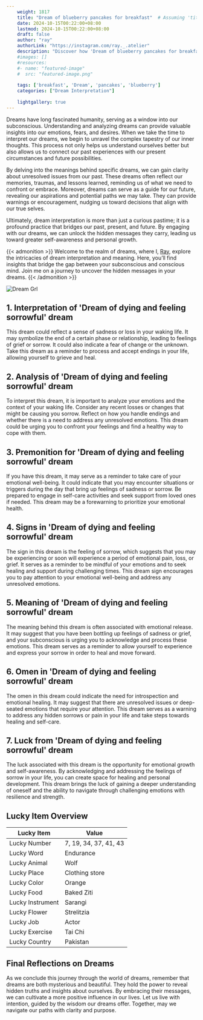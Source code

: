 ```yaml
---
    weight: 1817
    title: "Dream of blueberry pancakes for breakfast"  # Assuming 'title' column exists
    date: 2024-10-15T00:22:00+08:00
    lastmod: 2024-10-15T00:22:00+08:00
    draft: false
    author: "ray"
    authorLink: "https://instagram.com/ray._.atelier"
    description: "Discover how 'Dream of blueberry pancakes for breakfast' can interpret your future and uncover its significant meanings in your life."
    #images: []
    #resources:
    #- name: "featured-image"
    #  src: "featured-image.png"
    
    tags: ['breakfast', 'Dream', 'pancakes', 'blueberry']
    categories: ["Dream Interpretation"]
    
    lightgallery: true
---
```

    
Dreams have long fascinated humanity, serving as a window into our subconscious. Understanding and analyzing dreams can provide valuable insights into our emotions, fears, and desires. When we take the time to interpret our dreams, we begin to unravel the complex tapestry of our inner thoughts. This process not only helps us understand ourselves better but also allows us to connect our past experiences with our present circumstances and future possibilities.

By delving into the meanings behind specific dreams, we can gain clarity about unresolved issues from our past. These dreams often reflect our memories, traumas, and lessons learned, reminding us of what we need to confront or embrace. Moreover, dreams can serve as a guide for our future, revealing our aspirations and potential paths we may take. They can provide warnings or encouragement, nudging us toward decisions that align with our true selves.

Ultimately, dream interpretation is more than just a curious pastime; it is a profound practice that bridges our past, present, and future. By engaging with our dreams, we can unlock the hidden messages they carry, leading us toward greater self-awareness and personal growth.

{{< admonition >}}
Welcome to the realm of dreams, where I, [Ray](https://instagram.com/ray._.atelier), explore the intricacies of dream interpretation and meaning. Here, you’ll find insights that bridge the gap between your subconscious and conscious mind. Join me on a journey to uncover the hidden messages in your dreams.
{{< /admonition >}}

![Dream Grl](https://cdn.pixabay.com/photo/2017/11/02/03/35/gothic-2910057_1280.jpg "Dream Grl")

## 1. Interpretation of 'Dream of dying and feeling sorrowful' dream
 This dream could reflect a sense of sadness or loss in your waking life. It may symbolize the end of a certain phase or relationship, leading to feelings of grief or sorrow. It could also indicate a fear of change or the unknown. Take this dream as a reminder to process and accept endings in your life, allowing yourself to grieve and heal.

## 2. Analysis of 'Dream of dying and feeling sorrowful' dream
 To interpret this dream, it is important to analyze your emotions and the context of your waking life. Consider any recent losses or changes that might be causing you sorrow. Reflect on how you handle endings and whether there is a need to address any unresolved emotions. This dream could be urging you to confront your feelings and find a healthy way to cope with them.

## 3. Premonition for 'Dream of dying and feeling sorrowful' dream
 If you have this dream, it may serve as a reminder to take care of your emotional well-being. It could indicate that you may encounter situations or triggers during the day that bring up feelings of sadness or sorrow. Be prepared to engage in self-care activities and seek support from loved ones if needed. This dream may be a forewarning to prioritize your emotional health.

## 4. Signs in 'Dream of dying and feeling sorrowful' dream
 The sign in this dream is the feeling of sorrow, which suggests that you may be experiencing or soon will experience a period of emotional pain, loss, or grief. It serves as a reminder to be mindful of your emotions and to seek healing and support during challenging times. This dream sign encourages you to pay attention to your emotional well-being and address any unresolved emotions.

## 5. Meaning of 'Dream of dying and feeling sorrowful' dream
 The meaning behind this dream is often associated with emotional release. It may suggest that you have been bottling up feelings of sadness or grief, and your subconscious is urging you to acknowledge and process these emotions. This dream serves as a reminder to allow yourself to experience and express your sorrow in order to heal and move forward.

## 6. Omen in 'Dream of dying and feeling sorrowful' dream
 The omen in this dream could indicate the need for introspection and emotional healing. It may suggest that there are unresolved issues or deep-seated emotions that require your attention. This dream serves as a warning to address any hidden sorrows or pain in your life and take steps towards healing and self-care.

## 7. Luck from 'Dream of dying and feeling sorrowful' dream
 The luck associated with this dream is the opportunity for emotional growth and self-awareness. By acknowledging and addressing the feelings of sorrow in your life, you can create space for healing and personal development. This dream brings the luck of gaining a deeper understanding of oneself and the ability to navigate through challenging emotions with resilience and strength.

## Lucky Item Overview
| Lucky Item          | Value              |
|---------------|--------------------|
| Lucky Number        | 7, 19, 34, 37, 41, 43  |
| Lucky Word          | Endurance |
| Lucky Animal        | Wolf |
| Lucky Place         | Clothing store     |
| Lucky Color         | Orange     |
| Lucky Food          | Baked Ziti      |
| Lucky Instrument    | Sarangi |
| Lucky Flower        | Strelitzia    |
| Lucky Job           | Actor       |
| Lucky Exercise      | Tai Chi  |
| Lucky Country       | Pakistan    |


##  Final Reflections on Dreams

As we conclude this journey through the world of dreams, remember that dreams are both mysterious and beautiful. They hold the power to reveal hidden truths and insights about ourselves. By embracing their messages, we can cultivate a more positive influence in our lives. Let us live with intention, guided by the wisdom our dreams offer. Together, may we navigate our paths with clarity and purpose.
